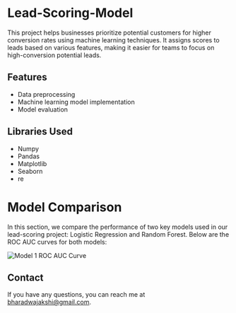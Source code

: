 # Lead-Scoring-Model

This project helps businesses prioritize potential customers for higher conversion rates using machine learning techniques. It assigns scores to leads based on various features, making it easier for teams to focus on high-conversion potential leads.

## Features

- Data preprocessing
- Machine learning model implementation
- Model evaluation

## Libraries Used

- Numpy
- Pandas
- Matplotlib
- Seaborn
- re

# Model Comparison

In this section, we compare the performance of two key models used in our lead-scoring project: Logistic Regression and Random Forest. Below are the ROC AUC curves for both models:

![Model 1 ROC AUC Curve](https://imgur.com/a/seny0Xb)


## Contact

If you have any questions, you can reach me at [bharadwajakshi@gmail.com](mailto:bharadwajakshi@gmail.com).
